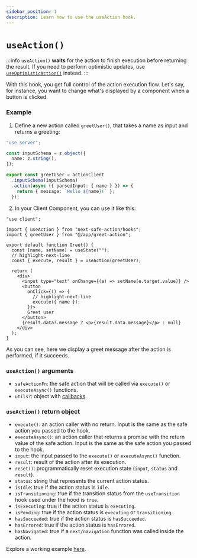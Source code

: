 ```yaml
---
sidebar_position: 1
description: Learn how to use the useAction hook.
---
```


# `useAction()`

:::info
`useAction()` **waits** for the action to finish execution before returning the result. If you need to perform optimistic updates, use [`useOptimisticAction()`](/docs/execute-actions/hooks/useoptimisticaction) instead.
:::

With this hook, you get full control of the action execution flow.
Let's say, for instance, you want to change what's displayed by a component when a button is clicked.

### Example

1. Define a new action called `greetUser()`, that takes a name as input and returns a greeting:

```typescript title=src/app/greet-action.ts
"use server";

const inputSchema = z.object({
  name: z.string(),
});

export const greetUser = actionClient
  .inputSchema(inputSchema)
  .action(async ({ parsedInput: { name } }) => {
    return { message: `Hello ${name}!` };
  });
```

2. In your Client Component, you can use it like this:

```tsx title=src/app/greet.tsx
"use client";

import { useAction } from "next-safe-action/hooks";
import { greetUser } from "@/app/greet-action";

export default function Greet() {
  const [name, setName] = useState("");
  // highlight-next-line
  const { execute, result } = useAction(greetUser);

  return (
    <div>
      <input type="text" onChange={(e) => setName(e.target.value)} />
      <button
        onClick={() => {
          // highlight-next-line
          execute({ name });
        }}>
        Greet user
      </button>
      {result.data?.message ? <p>{result.data.message}</p> : null}
    </div>
  );
}
```

As you can see, here we display a greet message after the action is performed, if it succeeds.

### `useAction()` arguments

- `safeActionFn`: the safe action that will be called via `execute()` or `executeAsync()` functions.
- `utils?`: object with [callbacks](/docs/execute-actions/hooks/hook-callbacks).

### `useAction()` return object

- `execute()`: an action caller with no return. Input is the same as the safe action you passed to the hook.
- `executeAsync()`: an action caller that returns a promise with the return value of the safe action. Input is the same as the safe action you passed to the hook.
- `input`: the input passed to the `execute()` or `executeAsync()` function.
- `result`: result of the action after its execution.
- `reset()`: programmatically reset execution state (`input`, `status` and `result`).
- `status`: string that represents the current action status.
- `isIdle`: true if the action status is `idle`.
- `isTransitioning`: true if the transition status  from the `useTransition` hook used under the hood is `true`.
- `isExecuting`: true if the action status is `executing`.
- `isPending`: true if the action status is `executing` or `transitioning`.
- `hasSucceeded`: true if the action status is `hasSucceeded`.
- `hasErrored`: true if the action status is `hasErrored`.
- `hasNavigated`: true if a `next/navigation` function was called inside the action.

Explore a working example [here](<https://github.com/TheEdoRan/next-safe-action/tree/main/apps/playground/src/app/(examples)/hook>).
